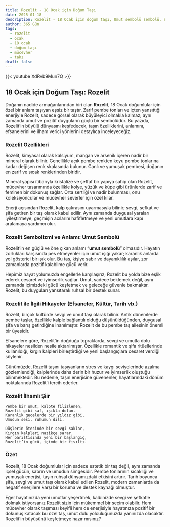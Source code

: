```yaml
---
title: Rozelit - 18 Ocak için Doğum Taşı
date: 2025-01-18
description: Rozelit - 18 Ocak için doğum taşı, Umut sembolü sembolü. Bu özel taşın derin anlamını öğrenin.
author: 365 Gün
tags:
  - rozelit
  - ocak
  - 18 ocak
  - doğum taşı
  - mücevher
  - takı
draft: false
---
```


{{< youtube XdRvb9Mun7Q >}}


## 18 Ocak için Doğum Taşı: Rozelit

Doğanın nadide armağanlarından biri olan **Rozelit**, 18 Ocak doğumlular için özel bir anlam taşıyan eşsiz bir taştır. Zarif pembe tonları ve içten yansıttığı enerjiyle Rozelit, sadece görsel olarak büyüleyici olmakla kalmaz; aynı zamanda umut ve pozitif duyguların güçlü bir sembolüdür. Bu yazıda, Rozelit’in büyülü dünyasını keşfedecek, taşın özelliklerini, anlamını, efsanelerini ve ilham verici yönlerini detaylıca inceleyeceğiz.

### Rozelit Özellikleri

Rozelit, kimyasal olarak kalsiyum, mangan ve arsenik içeren nadir bir mineral olarak bilinir. Genellikle açık pembe renkten koyu pembe tonlarına kadar değişen renk skalasında bulunur. Canlı ve yumuşak pembesi, doğanın en zarif ve sıcak renklerinden biridir.

Mineral yapısı itibarıyla kristalize ve şeffaf bir yapıya sahip olan Rozelit, mücevher tasarımında özellikle kolye, yüzük ve küpe gibi ürünlerde zarif ve feminen bir dokunuş sağlar. Orta sertliği ve nadir bulunması, onu koleksiyoncular ve mücevher severler için özel kılar.

Enerji açısından Rozelit, kalp çakrasını uyarmasıyla bilinir; sevgi, şefkat ve şifa getiren bir taş olarak kabul edilir. Aynı zamanda duygusal yaraları iyileştirmeye, geçmişin acılarını hafifletmeye ve yeni umutlara kapı aralamaya yardımcı olur.

### Rozelit Sembolizmi ve Anlamı: Umut Sembolü

Rozelit’in en güçlü ve öne çıkan anlamı “**umut sembolü**” olmasıdır. Hayatın zorlukları karşısında pes etmeyenler için umut ışığı yakar; karanlık anlarda yol gösterici bir ışık olur. Bu taş, kişiye sabır ve dayanıklılık aşılar, zor zamanlarda pozitif kalabilme gücü verir.

Hepimiz hayat yolumuzda engellerle karşılaşırız; Rozelit bu yolda bize eşlik ederek cesaret ve iyimserlik sağlar. Umut, sadece beklemek değil, aynı zamanda içimizdeki gücü keşfetmek ve geleceğe güvenle bakmaktır. Rozelit, bu duyguları yansıtarak ruhsal bir destek sunar.

### Rozelit ile İlgili Hikayeler (Efsaneler, Kültür, Tarih vb.)

Rozelit, birçok kültürde sevgi ve umut taşı olarak bilinir. Antik dönemlerde pembe taşlar, özellikle kalple bağlantılı olduğu düşünüldüğünden, duygusal şifa ve barış getirdiğine inanılmıştır. Rozelit de bu pembe taş ailesinin önemli bir üyesidir.

Efsanelere göre, Rozelit’in doğduğu topraklarda, sevgi ve umutla dolu hikayeler nesilden nesile aktarılmıştır. Özellikle romantik ve şifa ritüellerinde kullanıldığı, kırgın kalpleri birleştirdiği ve yeni başlangıçlara cesaret verdiği söylenir.

Günümüzde, Rozelit taşını taşıyanların stres ve kaygı seviyelerinde azalma gözlemlendiği, kalplerinde daha derin bir huzur ve iyimserlik oluştuğu bilinmektedir. Bu nedenle, taşın enerjisine güvenenler, hayatlarındaki dönüm noktalarında Rozelit’i tercih ederler.

### Rozelit İlhamlı Şiir

```
Pembe bir umut, kalpte filizlenen,  
Rozelit gibi saf, ışıkla dolan.  
Karanlık gecelerde bir yıldız gibi,  
Umudun sesi, ruhumun dili.  

Düşlerin ötesinde bir sevgi saklar,  
Kırgın kalpleri nazikçe sarar.  
Her parıltısında yeni bir başlangıç,  
Rozelit’in gücü, içimde bir fısıltı.
```

### Özet

Rozelit, 18 Ocak doğumlular için sadece estetik bir taş değil, aynı zamanda içsel gücün, sabrın ve umudun simgesidir. Pembe tonlarının sıcaklığı ve yumuşak enerjisi, taşın ruhsal dünyamızdaki etkisini artırır. Tarih boyunca şifa, sevgi ve umut taşı olarak kabul edilen Rozelit, modern zamanlarda da negatif enerjilere karşı bir koruma ve destek kaynağı olmuştur.

Eğer hayatınızda yeni umutlar yeşertmek, kalbinizde sevgi ve şefkatle dolmak istiyorsanız Rozelit sizin için mükemmel bir seçim olabilir. Hem mücevher olarak taşıması keyifli hem de enerjisiyle hayatınıza pozitif bir dokunuş katacak bu özel taş, umut dolu yolculuğunuzda yanınızda olacaktır. Rozelit’in büyüsünü keşfetmeye hazır mısınız?
